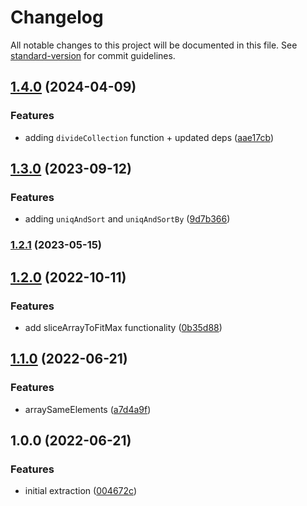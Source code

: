 # Changelog

All notable changes to this project will be documented in this file. See [standard-version](https://github.com/conventional-changelog/standard-version) for commit guidelines.

## [1.4.0](https://github.com/plandek-utils/ts-collections-utils/compare/v1.3.0...v1.4.0) (2024-04-09)


### Features

* adding `divideCollection` function + updated deps ([aae17cb](https://github.com/plandek-utils/ts-collections-utils/commit/aae17cb21cd851538d1358d8ddaf975bc2f1af7f))

## [1.3.0](https://github.com/plandek-utils/ts-collections-utils/compare/v1.2.1...v1.3.0) (2023-09-12)


### Features

* adding `uniqAndSort` and `uniqAndSortBy` ([9d7b366](https://github.com/plandek-utils/ts-collections-utils/commit/9d7b3667b38ec0bb70b58b61c16e9c8f01a0ad5e))

### [1.2.1](https://github.com/plandek-utils/ts-collections-utils/compare/v1.2.0...v1.2.1) (2023-05-15)

## [1.2.0](https://github.com/plandek-utils/ts-collections-utils/compare/v1.1.0...v1.2.0) (2022-10-11)


### Features

* add sliceArrayToFitMax functionality ([0b35d88](https://github.com/plandek-utils/ts-collections-utils/commit/0b35d88d0f71796a80630dc9e5b31e1d050aa83b))

## [1.1.0](https://github.com/plandek-utils/ts-collections-utils/compare/v1.0.0...v1.1.0) (2022-06-21)


### Features

* arraySameElements ([a7d4a9f](https://github.com/plandek-utils/ts-collections-utils/commit/a7d4a9f98975bf39e2e6157e0718a402176b0aa3))

## 1.0.0 (2022-06-21)


### Features

* initial extraction ([004672c](https://github.com/plandek-utils/ts-collections-utils/commit/004672c2b4d0d95d4170599f8e94e8a5df44b800))
